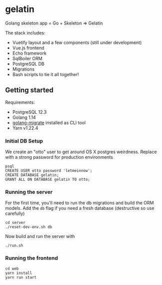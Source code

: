 # gelatin

Golang skeleton app = Go + Skeleton => Gelatin

The stack includes:
- Vuetify layout and a few components (still under development)
- Vue.js frontend
- Echo framework
- SqlBoiler ORM
- PostgreSQL DB
- Migrations
- Bash scripts to tie it all together!

## Getting started

Requirements:

- PostgreSQL 12.3
- Golang 1.14
- [golang-migrate](https://github.com/golang-migrate/migrate/tree/master/cmd/migrate) installed as CLI tool
- Yarn v1.22.4


### Initial DB Setup

We create an "otto" user to get around OS X postgres weirdness. Replace with a strong password for production environments
```
psql
CREATE USER otto password 'letmeinnow';
CREATE DATABASE gelatin;
GRANT ALL ON DATABASE gelatin TO otto;
```

### Running the server

For the first time, you'll need to run the db migrations and build the ORM models. Add the `db` flag if you need a fresh database (destructive so use carefully)
```
cd server
./reset-dev-env.sh db
```

Now build and run the server with
```
./run.sh
```

### Running the frontend

```
cd web
yarn install
yarn run start
```

